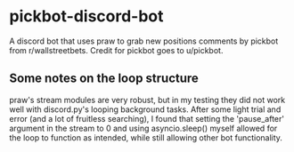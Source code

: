 # pickbot-discord-bot
A discord bot that uses praw to grab new positions comments by pickbot from r/wallstreetbets. Credit for pickbot goes to u/pickbot.

## Some notes on the loop structure
praw's stream modules are very robust, but in my testing they did not work well with discord.py's looping background tasks. After some light trial and error (and a lot of fruitless searching), I found that setting the 'pause_after' argument in the stream to 0 and using asyncio.sleep() myself allowed for the loop to function as intended, while still allowing other bot functionality. 
